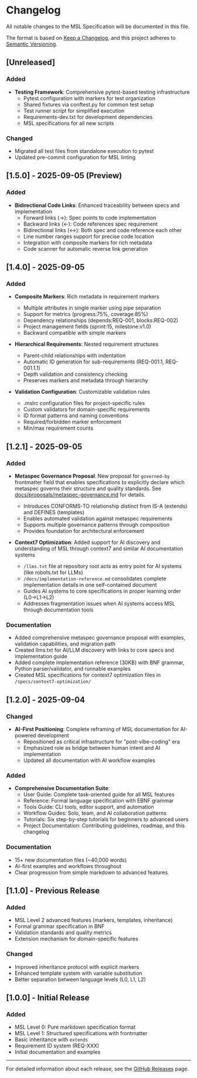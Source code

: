 # Changelog

All notable changes to the MSL Specification will be documented in this file.

The format is based on [Keep a Changelog](https://keepachangelog.com/en/1.0.0/),
and this project adheres to [Semantic Versioning](https://semver.org/spec/v2.0.0.html).

## [Unreleased]

### Added
- **Testing Framework**: Comprehensive pytest-based testing infrastructure
  - Pytest configuration with markers for test organization
  - Shared fixtures via conftest.py for common test setup
  - Test runner script for simplified execution
  - Requirements-dev.txt for development dependencies
  - MSL specifications for all new scripts

### Changed
- Migrated all test files from standalone execution to pytest
- Updated pre-commit configuration for MSL linting

## [1.5.0] - 2025-09-05 (Preview)

### Added
- **Bidirectional Code Links**: Enhanced traceability between specs and implementation
  - Forward links (→): Spec points to code implementation
  - Backward links (←): Code references spec requirement
  - Bidirectional links (↔): Both spec and code reference each other
  - Line number ranges support for precise code location
  - Integration with composite markers for rich metadata
  - Code scanner for automatic reverse link generation

## [1.4.0] - 2025-09-05

### Added
- **Composite Markers**: Rich metadata in requirement markers
  - Multiple attributes in single marker using pipe separation
  - Support for metrics (progress:75%, coverage:85%)
  - Dependency relationships (depends:REQ-001, blocks:REQ-002)
  - Project management fields (sprint:15, milestone:v1.0)
  - Backward compatible with simple markers

- **Hierarchical Requirements**: Nested requirement structures
  - Parent-child relationships with indentation
  - Automatic ID generation for sub-requirements (REQ-001.1, REQ-001.1.1)
  - Depth validation and consistency checking
  - Preserves markers and metadata through hierarchy

- **Validation Configuration**: Customizable validation rules
  - .mslrc configuration files for project-specific rules
  - Custom validators for domain-specific requirements
  - ID format patterns and naming conventions
  - Required/forbidden marker enforcement
  - Min/max requirement counts

## [1.2.1] - 2025-09-05

### Added
- **Metaspec Governance Proposal**: New proposal for `governed-by` frontmatter field that enables specifications to explicitly declare which metaspec governs their structure and quality standards. See [docs/proposals/metaspec-governance.md](docs/proposals/metaspec-governance.md) for details.
  - Introduces CONFORMS-TO relationship distinct from IS-A (extends) and DEFINES (templates)
  - Enables automated validation against metaspec requirements
  - Supports multiple governance patterns through composition
  - Provides foundation for architectural enforcement

- **Context7 Optimization**: Added support for AI discovery and understanding of MSL through context7 and similar AI documentation systems
  - `/llms.txt` file at repository root acts as entry point for AI systems (like robots.txt for LLMs)
  - `/docs/implementation-reference.md` consolidates complete implementation details in one self-contained document
  - Guides AI systems to core specifications in proper learning order (L0→L1→L2)
  - Addresses fragmentation issues when AI systems access MSL through documentation tools

### Documentation
- Added comprehensive metaspec governance proposal with examples, validation capabilities, and migration path
- Created llms.txt for AI/LLM discovery with links to core specs and implementation guide
- Added complete implementation reference (30KB) with BNF grammar, Python parser/validator, and runnable examples
- Created MSL specifications for context7 optimization files in `/specs/context7-optimization/`

## [1.2.0] - 2025-09-04

### Changed
- **AI-First Positioning**: Complete reframing of MSL documentation for AI-powered development
  - Repositioned as critical infrastructure for "post-vibe-coding" era
  - Emphasized role as bridge between human intent and AI implementation
  - Updated all documentation with AI workflow examples

### Added
- **Comprehensive Documentation Suite**:
  - User Guide: Complete task-oriented guide for all MSL features
  - Reference: Formal language specification with EBNF grammar
  - Tools Guide: CLI tools, editor support, and automation
  - Workflow Guides: Solo, team, and AI collaboration patterns
  - Tutorials: Six step-by-step tutorials for beginners to advanced users
  - Project Documentation: Contributing guidelines, roadmap, and this changelog

### Documentation
- 15+ new documentation files (~40,000 words)
- AI-first examples and workflows throughout
- Clear progression from simple markdown to advanced features

## [1.1.0] - Previous Release

### Added
- MSL Level 2 advanced features (markers, templates, inheritance)
- Formal grammar specification in BNF
- Validation standards and quality metrics
- Extension mechanism for domain-specific features

### Changed
- Improved inheritance protocol with explicit markers
- Enhanced template system with variable substitution
- Better separation between language levels (L0, L1, L2)

## [1.0.0] - Initial Release

### Added
- MSL Level 0: Pure markdown specification format
- MSL Level 1: Structured specifications with frontmatter
- Basic inheritance with `extends`
- Requirement ID system (REQ-XXX)
- Initial documentation and examples

---

For detailed information about each release, see the [GitHub Releases](https://github.com/chrs-myrs/msl-specification/releases) page.